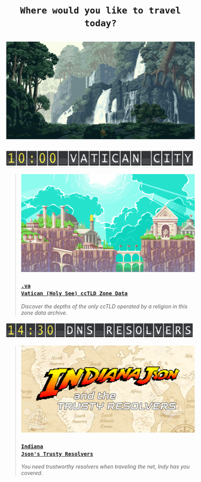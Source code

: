 
<h1><div align="center"><code>Where would you like to travel today?</code></div><br><a href="#"><img src='rainforest.gif' alt="Artist Unknown"/></a></h1>



 <p><a target="_blank" href="https://github.com/libertalialtd/va-zone#readme"><img src="flight-vat.png" width="500px"/></a><br>

  > <a href="https://github.com/libertalialtd/va-zone#readme"><img src='church.gif' width="480px"/><h3><code>.va Vatican (Holy See) ccTLD Zone Data</code></h3></a><i>Discover the depths of the only ccTLD operated by a religion in this zone data archive.</i>
 

   </p>
 <p><a target="_blank" href="https://github.com/libertalialtd/trusty-resolvers#readme"><img src="flight-dns.png" width="500px"/></a><br>

  > <a href="https://github.com/libertalialtd/trusty-resolvers#readme"><img src='indy.jpg' width="480px"/><h3><code>Indiana Json's Trusty Resolvers</code></h3></a><i>You need trustworthy resolvers when traveling the net, Indy has you covered.</i>
   </p>
